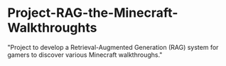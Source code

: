 # Project-RAG-the-Minecraft-Walkthroughts
"Project to develop a Retrieval-Augmented Generation (RAG) system for gamers to discover various Minecraft walkthroughs."

